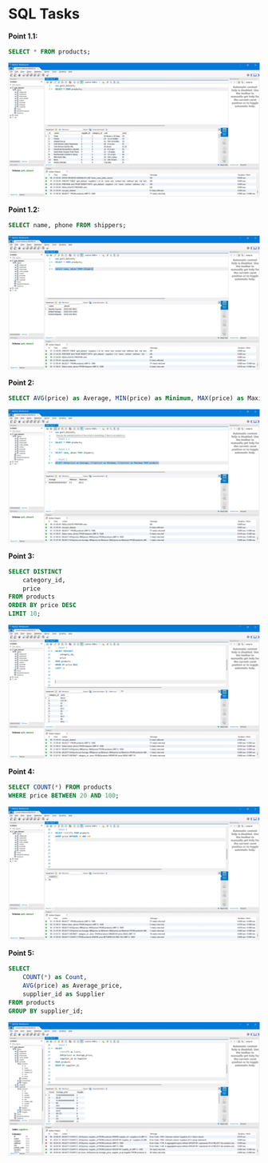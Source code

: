 # SQL Tasks

**Point 1.1:**
```sql
SELECT * FROM products;
```
![Image for the task 2.1](/task-3-p-1.1.webp)

**Point 1.2:**
```sql
SELECT name, phone FROM shippers;
```
![Image for the task 2.1](/task-3-p-1.2.webp)

**Point 2:**
```sql
SELECT AVG(price) as Average, MIN(price) as Minimum, MAX(price) as Maximum FROM products;
```
![Image for the task 2.1](/task-3-p-2.webp)

**Point 3:**
```sql
SELECT DISTINCT 
	category_id, 
	price 
FROM products
ORDER BY price DESC
LIMIT 10;
```
![Image for the task 2.1](/task-3-p-3.webp)

**Point 4:**
```sql
SELECT COUNT(*) FROM products
WHERE price BETWEEN 20 AND 100;
```
![Image for the task 2.1](/task-3-p-4.webp)

**Point 5:**
```sql
SELECT 
	COUNT(*) as Count, 
	AVG(price) as Average_price, 
	supplier_id as Supplier 
FROM products
GROUP BY supplier_id;
```
![Image for the task 2.1](/task-3-p-5.webp)

